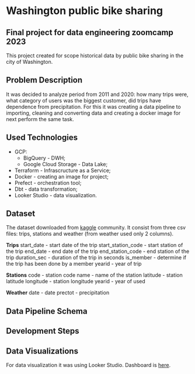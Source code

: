 # Washington public bike sharing
## Final project for data engineering zoomcamp 2023
This project created for scope historical data by public bike sharing in the city of Washington.

## Problem Description
It was decided to analyze period from 2011 and 2020: how many trips were, what category of users was the biggest customer, did trips have dependence from precipitation. For this it was creating a data pipeline to importing, cleaning and converting data and creating a docker image for next perform the same task.

## Used Technologies
- GCP:
    - BigQuery - DWH;
    - Google Cloud Storage - Data Lake;
- Terraform - Infrascructure as a Service;
- Docker - creating an image for project;
- Prefect - orchestration tool;
- Dbt - data transformation;
- Looker Studio - data visualization.

## Dataset
The dataset downloaded from [kaggle](https://www.kaggle.com/datasets/jeanmidev/public-bike-sharing-in-north-america) community. It consist from three csv files: trips, stations and weather (from weather used only 2 columns).

**Trips**
start_date - start date of the trip
start_station_code - start station of the trip
end_date - end date of the trip
end_station_code - end station of the trip
duration_sec - duration of the trip in seconds
is_member - determine if the trip has been done by a member
yearid - year of trip

**Stations**
code - station code
name - name of the station
latitude - station latitude
longitude - station longitude
yearid - year of used

**Weather**
date - date
prectot - precipitation

## Data Pipeline Schema 

## Development Steps

## Data Visualizations
For data visualization it was using Looker Studio. Dashboard is [here](https://lookerstudio.google.com/reporting/d61853ad-3d05-48a9-9c89-0a4d443fc1a9).